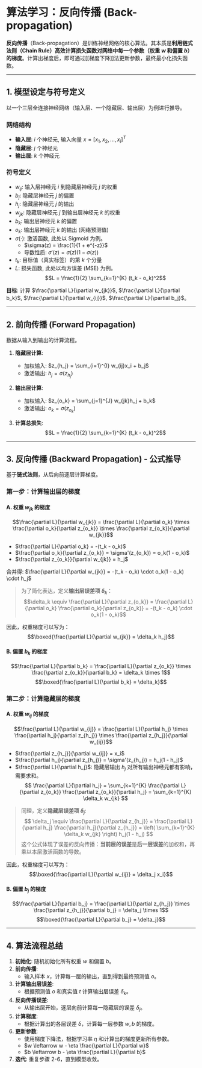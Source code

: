 # 算法学习：反向传播 (Back-propagation)

**反向传播**（Back-propagation）是训练神经网络的核心算法。其本质是**利用链式法则（Chain Rule）高效计算损失函数对网络中每一个参数（权重 $w$ 和偏置 $b$）的梯度**。计算出梯度后，即可通过[[梯度下降]]法更新参数，最终最小化损失函数。

---

## 1. 模型设定与符号定义

以一个三层全连接神经网络（输入层、一个隐藏层、输出层）为例进行推导。

### 网络结构
- **输入层**: $i$ 个神经元, 输入向量 $x = [x_1, x_2, ..., x_i]^T$
- **隐藏层**: $j$ 个神经元
- **输出层**: $k$ 个神经元

### 符号定义
- $w_{ij}$: 输入层神经元 $i$ 到隐藏层神经元 $j$ 的权重
- $b_j$: 隐藏层神经元 $j$ 的偏置
- $h_j$: 隐藏层神经元 $j$ 的输出
- $w_{jk}$: 隐藏层神经元 $j$ 到输出层神经元 $k$ 的权重
- $b_k$: 输出层神经元 $k$ 的偏置
- $o_k$: 输出层神经元 $k$ 的输出 (网络预测值)
- $\sigma(\cdot)$: 激活函数, 此处以 Sigmoid 为例。
    - $\sigma(z) = \frac{1}{1 + e^{-z}}$
    - 导数性质: $\sigma'(z) = \sigma(z)(1 - \sigma(z))$
- $t_k$: 目标值（真实标签）的第 $k$ 个分量
- $L$: 损失函数, 此处以均方误差 (MSE) 为例。
    $$L = \frac{1}{2} \sum_{k=1}^{K} (t_k - o_k)^2$$

**目标**: 计算 $\frac{\partial L}{\partial w_{jk}}$, $\frac{\partial L}{\partial b_k}$, $\frac{\partial L}{\partial w_{ij}}$, $\frac{\partial L}{\partial b_j}$。

---

## 2. 前向传播 (Forward Propagation)

数据从输入到输出的计算流程。

1.  **隐藏层计算**:
    - 加权输入: $z_{h_j} = \sum_{i=1}^{I} w_{ij}x_i + b_j$
    - 激活输出: $h_j = \sigma(z_{h_j})$

2.  **输出层计算**:
    - 加权输入: $z_{o_k} = \sum_{j=1}^{J} w_{jk}h_j + b_k$
    - 激活输出: $o_k = \sigma(z_{o_k})$

3.  **计算总损失**:
    $$L = \frac{1}{2} \sum_{k=1}^{K} (t_k - o_k)^2$$

---

## 3. 反向传播 (Backward Propagation) - 公式推导

基于**链式法则**，从后向前逐层计算梯度。

### 第一步：计算输出层的梯度

#### A. 权重 $w_{jk}$ 的梯度

$$\frac{\partial L}{\partial w_{jk}} = \frac{\partial L}{\partial o_k} \times \frac{\partial o_k}{\partial z_{o_k}} \times \frac{\partial z_{o_k}}{\partial w_{jk}}$$

- $\frac{\partial L}{\partial o_k} = -(t_k - o_k)$
- $\frac{\partial o_k}{\partial z_{o_k}} = \sigma'(z_{o_k}) = o_k(1 - o_k)$
- $\frac{\partial z_{o_k}}{\partial w_{jk}} = h_j$

合并得:
$\frac{\partial L}{\partial w_{jk}} = -(t_k - o_k) \cdot o_k(1 - o_k) \cdot h_j$

> 为了简化表达，定义**输出层误差项 $\delta_k$**：
> $$\delta_k \equiv \frac{\partial L}{\partial z_{o_k}} = \frac{\partial L}{\partial o_k} \frac{\partial o_k}{\partial z_{o_k}} = -(t_k - o_k) \cdot o_k(1 - o_k)$$

因此，权重梯度可以写为：
$$\boxed{\frac{\partial L}{\partial w_{jk}} = \delta_k h_j}$$

#### B. 偏置 $b_k$ 的梯度
$$\frac{\partial L}{\partial b_k} = \frac{\partial L}{\partial z_{o_k}} \times \frac{\partial z_{o_k}}{\partial b_k} = \delta_k \times 1$$
$$\boxed{\frac{\partial L}{\partial b_k} = \delta_k}$$

### 第二步：计算隐藏层的梯度

#### A. 权重 $w_{ij}$ 的梯度
$$\frac{\partial L}{\partial w_{ij}} = \frac{\partial L}{\partial h_j} \times \frac{\partial h_j}{\partial z_{h_j}} \times \frac{\partial z_{h_j}}{\partial w_{ij}}$$

- $\frac{\partial z_{h_j}}{\partial w_{ij}} = x_i$
- $\frac{\partial h_j}{\partial z_{h_j}} = \sigma'(z_{h_j}) = h_j(1 - h_j)$
- $\frac{\partial L}{\partial h_j}$: 隐藏层输出 $h_j$ 对所有输出神经元都有影响，需要求和。
    $$
    \frac{\partial L}{\partial h_j} = \sum_{k=1}^{K} \frac{\partial L}{\partial z_{o_k}} \frac{\partial z_{o_k}}{\partial h_j} = \sum_{k=1}^{K} \delta_k w_{jk}
    $$

> 同理，定义**隐藏层误差项 $\delta_j$**:
> $$
\delta_j \equiv \frac{\partial L}{\partial z_{h_j}} = \frac{\partial L}{\partial h_j} \frac{\partial h_j}{\partial z_{h_j}} = \left( \sum_{k=1}^{K} \delta_k w_{jk} \right) h_j(1 - h_j)
$$
> 这个公式体现了误差的反向传播：**当前层的误差**是**后一层误差**的加权和，再乘以本层激活函数的导数。

因此，权重梯度可以写为：
$$\boxed{\frac{\partial L}{\partial w_{ij}} = \delta_j x_i}$$

#### B. 偏置 $b_j$ 的梯度
$$\frac{\partial L}{\partial b_j} = \frac{\partial L}{\partial z_{h_j}} \times \frac{\partial z_{h_j}}{\partial b_j} = \delta_j \times 1$$
$$\boxed{\frac{\partial L}{\partial b_j} = \delta_j}$$

---

## 4. 算法流程总结

1.  **初始化**: 随机初始化所有权重 $w$ 和偏置 $b$。
2.  **前向传播**:
    - 输入样本 $x$，计算每一层的输出，直到得到最终预测值 $o$。
3.  **计算输出层误差**:
    - 根据预测值 $o$ 和真实值 $t$ 计算输出层误差 $\delta_k$。
4.  **反向传播误差**:
    - 从输出层开始，逐层向前计算每一隐藏层的误差 $\delta_j$。
5.  **计算梯度**:
    - 根据计算出的各层误差 $\delta$，计算每一层参数 $w, b$ 的梯度。
6.  **更新参数**:
    - 使用梯度下降法，根据学习率 $\eta$ 和计算出的梯度更新所有参数。
    - $w \leftarrow w - \eta \frac{\partial L}{\partial w}$
    - $b \leftarrow b - \eta \frac{\partial L}{\partial b}$
7.  **迭代**: 重复步骤 2-6，直到模型收敛。